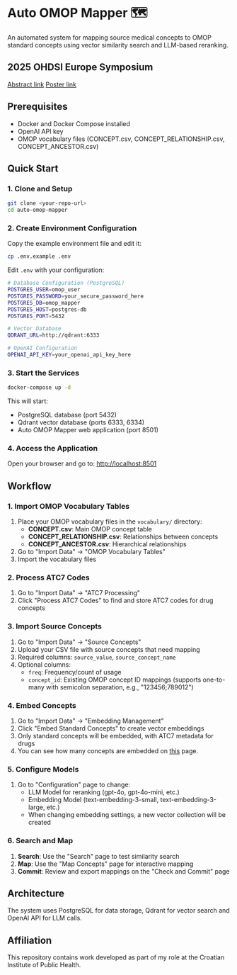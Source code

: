 # Auto OMOP Mapper 🗺️

An automated system for mapping source medical concepts to OMOP standard concepts using vector similarity search and LLM-based reranking.

## 2025 OHDSI Europe Symposium

[Abstract link](https://drive.google.com/file/d/1m-jeBvWbRCNxFuffR210nhSAK-BNqUWF/view?usp=drive_link)
[Poster link](https://drive.google.com/file/d/19kEdJ-7Z5XAA33nVR58EvH2oJnZD5ZNY/view?usp=drive_link)

## Prerequisites

- Docker and Docker Compose installed
- OpenAI API key
- OMOP vocabulary files (CONCEPT.csv, CONCEPT_RELATIONSHIP.csv, CONCEPT_ANCESTOR.csv)

## Quick Start

### 1. Clone and Setup

```bash
git clone <your-repo-url>
cd auto-omop-mapper
```

### 2. Create Environment Configuration

Copy the example environment file and edit it:

```bash
cp .env.example .env
```

Edit `.env` with your configuration:

```bash
# Database Configuration (PostgreSQL)
POSTGRES_USER=omop_user
POSTGRES_PASSWORD=your_secure_password_here
POSTGRES_DB=omop_mapper
POSTGRES_HOST=postgres-db
POSTGRES_PORT=5432

# Vector Database
QDRANT_URL=http://qdrant:6333

# OpenAI Configuration
OPENAI_API_KEY=your_openai_api_key_here
```

### 3. Start the Services

```bash
docker-compose up -d
```

This will start:

- PostgreSQL database (port 5432)
- Qdrant vector database (ports 6333, 6334)
- Auto OMOP Mapper web application (port 8501)

### 4. Access the Application

Open your browser and go to: <http://localhost:8501>

## Workflow

### 1. Import OMOP Vocabulary Tables

1. Place your OMOP vocabulary files in the `vocabulary/` directory:
   - **CONCEPT.csv**: Main OMOP concept table
   - **CONCEPT_RELATIONSHIP.csv**: Relationships between concepts
   - **CONCEPT_ANCESTOR.csv**: Hierarchical relationships
2. Go to "Import Data" → "OMOP Vocabulary Tables"
3. Import the vocabulary files

### 2. Process ATC7 Codes

1. Go to "Import Data" → "ATC7 Processing"
2. Click "Process ATC7 Codes" to find and store ATC7 codes for drug concepts

### 3. Import Source Concepts

1. Go to "Import Data" → "Source Concepts"
2. Upload your CSV file with source concepts that need mapping
3. Required columns: `source_value`, `source_concept_name`
4. Optional columns:
   - `freq`: Frequency/count of usage
   - `concept_id`: Existing OMOP concept ID mappings (supports one-to-many with semicolon separation, e.g., "123456;789012")

### 4. Embed Concepts

1. Go to "Import Data" → "Embedding Management"
2. Click "Embed Standard Concepts" to create vector embeddings
3. Only standard concepts will be embedded, with ATC7 metadata for drugs
4. You can see how many concepts are embedded on [this](http://localhost:6333/dashboard#/collections) page.

### 5. Configure Models

1. Go to "Configuration" page to change:
   - LLM Model for reranking (gpt-4o, gpt-4o-mini, etc.)
   - Embedding Model (text-embedding-3-small, text-embedding-3-large, etc.)
   - When changing embedding settings, a new vector collection will be created

### 6. Search and Map

1. **Search**: Use the "Search" page to test similarity search
2. **Map**: Use the "Map Concepts" page for interactive mapping
3. **Commit**: Review and export mappings on the "Check and Commit" page

## Architecture

The system uses PostgreSQL for data storage, Qdrant for vector search and OpenAI API for LLM calls.

## Affiliation

This repository contains work developed as part of my role at the Croatian Institute of Public Health.
